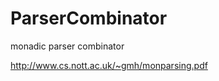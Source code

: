ParserCombinator
================

monadic parser combinator

http://www.cs.nott.ac.uk/~gmh/monparsing.pdf
